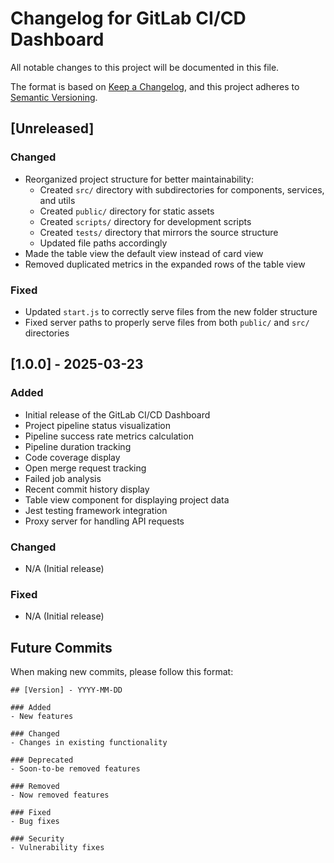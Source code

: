 # Changelog for GitLab CI/CD Dashboard

All notable changes to this project will be documented in this file.

The format is based on [Keep a Changelog](https://keepachangelog.com/en/1.0.0/),
and this project adheres to [Semantic Versioning](https://semver.org/spec/v2.0.0.html).

## [Unreleased]

### Changed
- Reorganized project structure for better maintainability:
  - Created `src/` directory with subdirectories for components, services, and utils
  - Created `public/` directory for static assets
  - Created `scripts/` directory for development scripts
  - Created `tests/` directory that mirrors the source structure
  - Updated file paths accordingly
- Made the table view the default view instead of card view
- Removed duplicated metrics in the expanded rows of the table view

### Fixed
- Updated `start.js` to correctly serve files from the new folder structure
- Fixed server paths to properly serve files from both `public/` and `src/` directories

## [1.0.0] - 2025-03-23

### Added
- Initial release of the GitLab CI/CD Dashboard
- Project pipeline status visualization
- Pipeline success rate metrics calculation
- Pipeline duration tracking
- Code coverage display
- Open merge request tracking
- Failed job analysis
- Recent commit history display
- Table view component for displaying project data
- Jest testing framework integration
- Proxy server for handling API requests

### Changed
- N/A (Initial release)

### Fixed
- N/A (Initial release)

## Future Commits

When making new commits, please follow this format:
```
## [Version] - YYYY-MM-DD

### Added
- New features

### Changed
- Changes in existing functionality

### Deprecated
- Soon-to-be removed features

### Removed
- Now removed features

### Fixed
- Bug fixes

### Security
- Vulnerability fixes
```